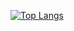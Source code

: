 [![Top Langs](https://github-readme-stats.vercel.app/api/top-langs/?username=MhiZz)](https://github.com/anuraghazra/github-readme-stats)

